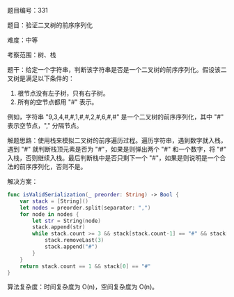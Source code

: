 题目编号：331

题目：验证二叉树的前序序列化

难度：中等

考察范围：树、栈

题干：给定一个字符串，判断该字符串是否是一个二叉树的前序序列化。假设该二叉树是满足以下条件的：

1. 根节点没有左子树，只有右子树。
2. 所有的空节点都用 "#" 表示。

例如，字符串 "9,3,4,#,#,1,#,#,2,#,6,#,#" 是一个二叉树的前序序列化，其中 "#" 表示空节点，"," 分隔节点。

解题思路：使用栈来模拟二叉树的前序遍历过程。遍历字符串，遇到数字就入栈，遇到 "#" 就判断栈顶元素是否为 "#"，如果是则弹出两个 "#" 和一个数字，将 "#" 入栈，否则继续入栈。最后判断栈中是否只剩下一个 "#"，如果是则说明是一个合法的前序序列化，否则不是。

解决方案：

```swift
func isValidSerialization(_ preorder: String) -> Bool {
    var stack = [String]()
    let nodes = preorder.split(separator: ",")
    for node in nodes {
        let str = String(node)
        stack.append(str)
        while stack.count >= 3 && stack[stack.count-1] == "#" && stack[stack.count-2] == "#" && stack[stack.count-3] != "#" {
            stack.removeLast(3)
            stack.append("#")
        }
    }
    return stack.count == 1 && stack[0] == "#"
}
```

算法复杂度：时间复杂度为 O(n)，空间复杂度为 O(n)。